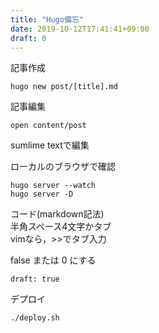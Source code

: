 ```yaml
---
title: "Hugo備忘"
date: 2019-10-12T17:41:41+09:00
draft: 0
---
```

記事作成  

    hugo new post/[title].md

記事編集  

    open content/post

sumlime textで編集

ローカルのブラウザで確認

    hugo server --watch
    hugo server -D

コード(markdown記法)  
半角スペース4文字かタブ  
vimなら，>>でタブ入力

false または 0 にする

    draft: true

デプロイ

    ./deploy.sh
